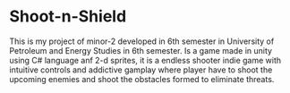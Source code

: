 # Shoot-n-Shield

This is my project of minor-2 developed in 6th semester in University of Petroleum and Energy Studies in 6th semester. Is a game made in unity using C# language anf 2-d sprites, it is a endless shooter indie game with intuitive controls and addictive gamplay where player have to shoot the upcoming enemies and shoot the obstacles formed to eliminate threats.
